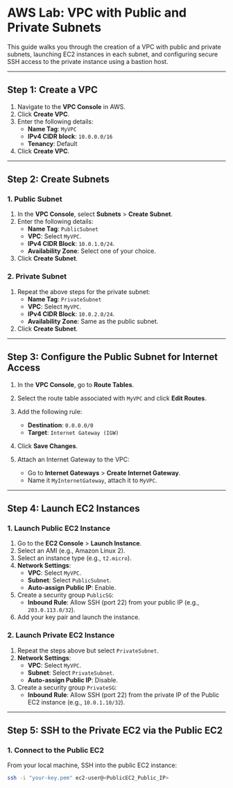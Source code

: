 # AWS Lab: VPC with Public and Private Subnets

This guide walks you through the creation of a VPC with public and private subnets, launching EC2 instances in each subnet, and configuring secure SSH access to the private instance using a bastion host.

---

## **Step 1: Create a VPC**

1. Navigate to the **VPC Console** in AWS.
2. Click **Create VPC**.
3. Enter the following details:
   - **Name Tag**: `MyVPC`
   - **IPv4 CIDR block**: `10.0.0.0/16`
   - **Tenancy**: Default
4. Click **Create VPC**.

---

## **Step 2: Create Subnets**

### **1. Public Subnet**
1. In the **VPC Console**, select **Subnets** > **Create Subnet**.
2. Enter the following details:
   - **Name Tag**: `PublicSubnet`
   - **VPC**: Select `MyVPC`.
   - **IPv4 CIDR Block**: `10.0.1.0/24`.
   - **Availability Zone**: Select one of your choice.
3. Click **Create Subnet**.

### **2. Private Subnet**
1. Repeat the above steps for the private subnet:
   - **Name Tag**: `PrivateSubnet`
   - **VPC**: Select `MyVPC`.
   - **IPv4 CIDR Block**: `10.0.2.0/24`.
   - **Availability Zone**: Same as the public subnet.
2. Click **Create Subnet**.

---

## **Step 3: Configure the Public Subnet for Internet Access**

1. In the **VPC Console**, go to **Route Tables**.
2. Select the route table associated with `MyVPC` and click **Edit Routes**.
3. Add the following rule:
   - **Destination**: `0.0.0.0/0`
   - **Target**: `Internet Gateway (IGW)`
4. Click **Save Changes**.

5. Attach an Internet Gateway to the VPC:
   - Go to **Internet Gateways** > **Create Internet Gateway**.
   - Name it `MyInternetGateway`, attach it to `MyVPC`.

---

## **Step 4: Launch EC2 Instances**

### **1. Launch Public EC2 Instance**
1. Go to the **EC2 Console** > **Launch Instance**.
2. Select an AMI (e.g., Amazon Linux 2).
3. Select an instance type (e.g., `t2.micro`).
4. **Network Settings**:
   - **VPC**: Select `MyVPC`.
   - **Subnet**: Select `PublicSubnet`.
   - **Auto-assign Public IP**: Enable.
5. Create a security group `PublicSG`:
   - **Inbound Rule**: Allow SSH (port 22) from your public IP (e.g., `203.0.113.0/32`).
6. Add your key pair and launch the instance.

### **2. Launch Private EC2 Instance**
1. Repeat the steps above but select `PrivateSubnet`.
2. **Network Settings**:
   - **VPC**: Select `MyVPC`.
   - **Subnet**: Select `PrivateSubnet`.
   - **Auto-assign Public IP**: Disable.
3. Create a security group `PrivateSG`:
   - **Inbound Rule**: Allow SSH (port 22) from the private IP of the Public EC2 instance (e.g., `10.0.1.10/32`).

---

## **Step 5: SSH to the Private EC2 via the Public EC2**

### **1. Connect to the Public EC2**
From your local machine, SSH into the public EC2 instance:
```bash
ssh -i "your-key.pem" ec2-user@<PublicEC2_Public_IP>

